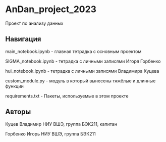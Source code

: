 # AnDan_project_2023
Проект по анализу данных

## Навигация

main_notebook.ipynb - главная тетрадка с основным проектом

SIGMA_notebook.ipynb - тетрадка с личными записями Игоря Горбенко

hui_notebook.ipynb - тетрадка с личными записями Владимира Куцева

custom_module.py - модуль в который вынесены тяжёлые и длинные функции

requirements.txt - Пакеты, используемые в этом проекте

## Авторы

Куцев Владимир НИУ ВШЭ, группа БЭК211, капитан

Горбенко Игорь НИУ ВШЭ, группа БЭК211
